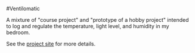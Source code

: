 #Ventilomatic

A mixture of "course project" and "prototype of a hobby project" intended to
log and regulate the temperature, light level, and humidity in my bedroom.

See the [project site](http://ssokolow.github.io/ventilomatic) for more
details.

